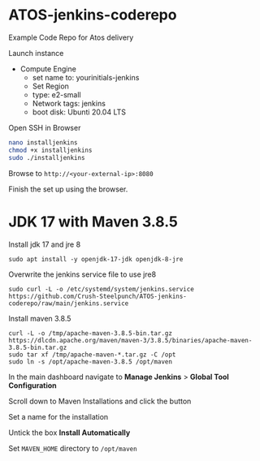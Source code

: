 # ATOS-jenkins-coderepo
Example Code Repo for Atos delivery

Launch instance
- Compute Engine
  - set name to: yourinitials-jenkins
  - Set Region
  - type: e2-small
  - Network tags: jenkins
  - boot disk: Ubunti 20.04 LTS

Open SSH in Browser

```bash
nano installjenkins
chmod +x installjenkins
sudo ./installjenkins
```


Browse to `http://<your-external-ip>:8080`

Finish the set up using the browser.


# JDK 17 with Maven 3.8.5

Install jdk 17 and jre 8

```
sudo apt install -y openjdk-17-jdk openjdk-8-jre
```


Overwrite the jenkins service file to use jre8

```
sudo curl -L -o /etc/systemd/system/jenkins.service https://github.com/Crush-Steelpunch/ATOS-jenkins-coderepo/raw/main/jenkins.service
```

Install maven 3.8.5

```
curl -L -o /tmp/apache-maven-3.8.5-bin.tar.gz  https://dlcdn.apache.org/maven/maven-3/3.8.5/binaries/apache-maven-3.8.5-bin.tar.gz
sudo tar xf /tmp/apache-maven-*.tar.gz -C /opt
sudo ln -s /opt/apache-maven-3.8.5 /opt/maven
```

In the main dashboard navigate to **Manage Jenkins** > **Global Tool Configuration**

Scroll down to Maven Installations and click the button

Set a name for the installation

Untick the box **Install Automatically**

Set `MAVEN_HOME` directory to `/opt/maven`
